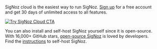 
<!-- SigNoz cloud is the easiest way to run SigNoz. [Sign up](https://signoz.io/teams/) for a free account and get 30 days of unlimited access to all features.

You can also install and self-host SigNoz yourself. It can be installed on macOS or Linux computers in just three steps by using a simple install script.

The install script automatically installs Docker Engine on Linux. However, on macOS, you must manually install <a href = "https://docs.docker.com/engine/install/" rel="noopener noreferrer nofollow" target="_blank" >Docker Engine</a> before running the install script.

```bash
git clone -b main https://github.com/SigNoz/signoz.git
cd signoz/deploy/
./install.sh
```

You can visit our documentation for more installation option.

[![Deployment Docs](/img/blog/common/deploy_docker_documentation.webp)](https://signoz.io/docs/install/)

If you liked what you read, then check out our GitHub repo 👇

[![SigNoz GitHub repo](/img/blog/common/signoz_github.webp)](https://github.com/SigNoz/signoz) -->


SigNoz cloud is the easiest way to run SigNoz. [Sign up](https://signoz.io/teams/) for a free account and get 30 days of unlimited access to all features.

[![Try SigNoz Cloud CTA](/img/blog/common/try-signoz-cloud-all-blog-cta.webp)](https://signoz.io/teams/)

You can also install and self-host SigNoz yourself since it is open-source. With 16,000+ GitHub stars, [open-source SigNoz](https://github.com/signoz/signoz) is loved by developers. Find the [instructions](https://signoz.io/docs/install/) to self-host SigNoz.

